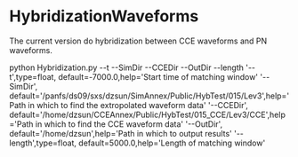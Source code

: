 # HybridizationWaveforms

The current version do hybridization between CCE waveforms and PN waveforms.

python Hybridization.py --t --SimDir --CCEDir --OutDir --length
    '--t',type=float, default=-7000.0,help='Start time of matching window'
    '--SimDir', default='/panfs/ds09/sxs/dzsun/SimAnnex/Public/HybTest/015/Lev3',help='Path in which to find the extropolated waveform data'
    '--CCEDir', default='/home/dzsun/CCEAnnex/Public/HybTest/015_CCE/Lev3/CCE',help='Path in which to find the CCE waveform data'
    '--OutDir', default='/home/dzsun',help='Path in which to output results'
    '--length',type=float, default=5000.0,help='Length of matching window'
